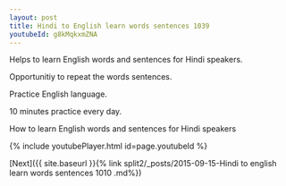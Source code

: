 ```yaml
---
layout: post
title: Hindi to English learn words sentences 1039 
youtubeId: g8kMqkxmZNA
---
```

 
 
Helps to learn English words and sentences for Hindi speakers.

Opportunitiy to repeat the words sentences. 

Practice English language. 
 
10 minutes practice every day. 
 
How to learn English words and sentences for Hindi speakers 
 
{% include youtubePlayer.html id=page.youtubeId %}
 
 
[Next]({{ site.baseurl }}{% link  split2/_posts/2015-09-15-Hindi to english learn words sentences 1010 .md%})
 
